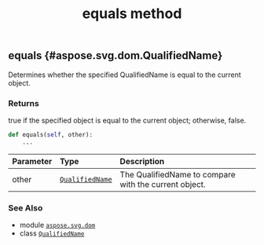 ﻿---
title: equals method
second_title: Aspose.SVG for Python via .NET API References
description: 
type: docs
weight: 20
url: /python-net/aspose.svg.dom/qualifiedname/equals/
is_root: false
---

## equals {#aspose.svg.dom.QualifiedName}

Determines whether the specified QualifiedName is equal to the current object.


### Returns 


true if the specified object is equal to the current object; otherwise, false.


```python
def equals(self, other):
    ...
```


| Parameter | Type | Description |
| :- | :- | :- |
| other | [`QualifiedName`](/svg/python-net/aspose.svg.dom/qualifiedname) | The QualifiedName to compare with the current object. |



### See Also
* module [`aspose.svg.dom`](../../)
* class [`QualifiedName`](/svg/python-net/aspose.svg.dom/qualifiedname)
